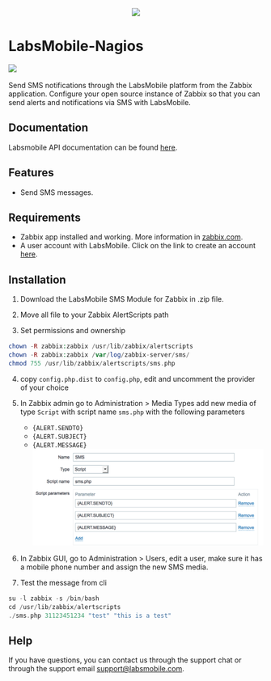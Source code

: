<p align="center">
  <img src="https://avatars.githubusercontent.com/u/152215067?s=200&v=4" height="80">
</p>

# LabsMobile-Nagios

![](https://img.shields.io/badge/version-1.0.0-blue.svg)
 
Send SMS notifications through the LabsMobile platform from the Zabbix application. Configure your open source instance of Zabbix so that you can send alerts and notifications via SMS with LabsMobile.

## Documentation

Labsmobile API documentation can be found [here][apidocs].

## Features
  - Send SMS messages.

## Requirements

- Zabbix app installed and working. More information in [zabbix.com][zabbix].
- A user account with LabsMobile. Click on the link to create an account [here][signUp].

## Installation

1. Download the LabsMobile SMS Module for Zabbix in .zip file.

2. Move all file to your Zabbix AlertScripts path

3. Set permissions and ownership
```php
chown -R zabbix:zabbix /usr/lib/zabbix/alertscripts
chown -R zabbix:zabbix /var/log/zabbix-server/sms/
chmod 755 /usr/lib/zabbix/alertscripts/sms.php

```
4. copy `config.php.dist` to `config.php`, edit and uncomment the provider of your choice

5. In Zabbix admin go to Administration > Media Types add new media of type `Script` with script name `sms.php` with the following parameters
     - `{ALERT.SENDTO}`
     - `{ALERT.SUBJECT}`
     - `{ALERT.MESSAGE}`
  ![Zabbix SMS media config](zabbix_sms_script_config.png)
6. In Zabbix GUI, go to Administration > Users, edit a user, make sure it has a mobile phone number and assign the new SMS media.

7. Test the message from cli
```php
su -l zabbix -s /bin/bash
cd /usr/lib/zabbix/alertscripts
./sms.php 31123451234 "test" "this is a test"
```

## Help

If you have questions, you can contact us through the support chat or through the support email support@labsmobile.com.

[apidocs]: https://www.labsmobile.com/en/api-sms/api-versions/http-get
[signUp]: https://www.labsmobile.com/en/signup
[zabbix]:https://www.zabbix.com/

